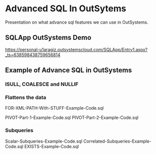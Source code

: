 # Advanced SQL In OutSytems
Presentation on what advance sql features we can use in OutSystems.

## SQLApp OutSystems Demo
https://personal-u1aragiz.outsystemscloud.com/SQLApp/Entry1.aspx?_ts=638598438759656814

## Example of Advance SQL in OutSystems

### ISULL, COALESCE and NULLIF 

### Flattens the data
FOR-XML-PATH-With-STUFF-Example-Code.sql

PIVOT-Part-1-Example-Code.sql
PIVOT-Part-2-Example-Code.sql

### Subqueries
Scalar-Subqueries-Example-Code.sql
Correlated-Subqueries-Example-Code.sql
EXISTS-Example-Code.sql
